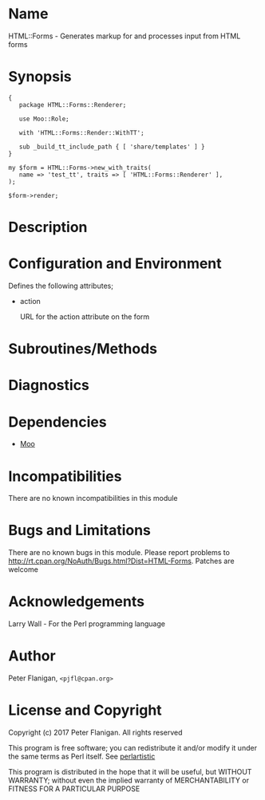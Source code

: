 # Name

HTML::Forms - Generates markup for and processes input from HTML forms

# Synopsis

    {
       package HTML::Forms::Renderer;

       use Moo::Role;

       with 'HTML::Forms::Render::WithTT';

       sub _build_tt_include_path { [ 'share/templates' ] }
    }

    my $form = HTML::Forms->new_with_traits(
       name => 'test_tt', traits => [ 'HTML::Forms::Renderer' ],
    );

    $form->render;

# Description

# Configuration and Environment

Defines the following attributes;

- action

    URL for the action attribute on the form

# Subroutines/Methods

# Diagnostics

# Dependencies

- [Moo](https://metacpan.org/pod/Moo)

# Incompatibilities

There are no known incompatibilities in this module

# Bugs and Limitations

There are no known bugs in this module. Please report problems to
http://rt.cpan.org/NoAuth/Bugs.html?Dist=HTML-Forms.
Patches are welcome

# Acknowledgements

Larry Wall - For the Perl programming language

# Author

Peter Flanigan, `<pjfl@cpan.org>`

# License and Copyright

Copyright (c) 2017 Peter Flanigan. All rights reserved

This program is free software; you can redistribute it and/or modify it
under the same terms as Perl itself. See [perlartistic](https://metacpan.org/pod/perlartistic)

This program is distributed in the hope that it will be useful,
but WITHOUT WARRANTY; without even the implied warranty of
MERCHANTABILITY or FITNESS FOR A PARTICULAR PURPOSE
